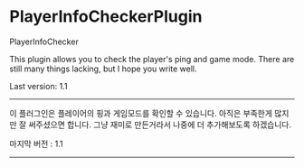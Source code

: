 # PlayerInfoCheckerPlugin
PlayerInfoChecker

This plugin allows you to check the player's ping and game mode. There are still many things lacking, but I hope you write well. 

Last version: 1.1

---------------------------------------

이 플러그인은 플레이어의 핑과 게임모드를 확인할 수 있습니다. 아직은 부족한게 많지만 잘 써주셨으면 합니다. 그냥 재미로 만든거라서 나중에 더 추가해보도록 하겠습니다.

마지막 버전 : 1.1

---------------------------------------

